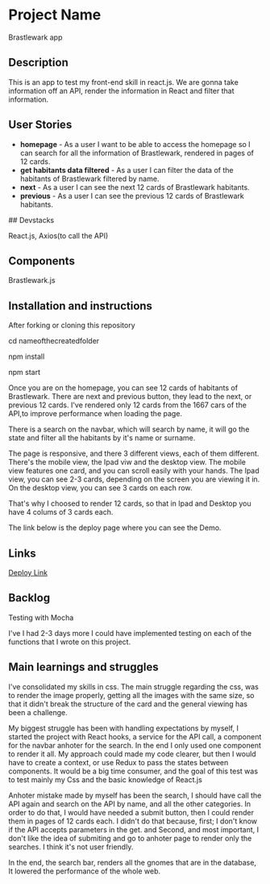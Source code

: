 # Project Name

Brastlewark app

## Description

This is an app to test my front-end skill in react.js. We are gonna take information off an API, render the information in React and filter that information.
 
## User Stories

- **homepage** - As a user I want to be able to access the homepage so I can search for all the information of Brastlewark, rendered in pages of 12 cards. 
- **get habitants data filtered** - As a user I can filter the data of the habitants of Brastlewark filtered by name.
- **next** - As a user I can see the next 12 cards of Brastlewark habitants.
- **previous** - As a user I can see the previous 12 cards of Brastlewark habitants.

## Devstacks

React.js, Axios(to call the API)

## Components

Brastlewark.js

## Installation and instructions

After forking or cloning this repository

cd nameofthecreatedfolder

npm install

npm start

Once you are on the homepage, you can see 12 cards of habitants of Brastlewark. There are next and previous button, they lead to the next, or previous 12 cards. I've rendered only 12 cards from the 1667 cars of the API,to improve performance when loading the page.

There is a search on the navbar, which will search by name, it will go the state and filter all the habitants by it's name or surname.

The page is responsive, and there 3 different views, each of them different. There's the mobile view, the Ipad viw and the desktop view. The mobile view features one card, and you can scroll easily with your hands. The Ipad view, you can see 2-3 cards, depending on the screen you are viewing it in. On the desktop view, you can see 3 cards on each row.

That's why I choosed to render 12 cards, so that in Ipad and Desktop you have 4 colums of 3 cards each.

The link below is the deploy page where you can see the Demo.

## Links

[Deploy Link](https://brastlewark1.herokuapp.com/)

## Backlog

Testing with Mocha

I've I had 2-3 days more I could have implemented testing on each of the functions that I wrote on this project.

## Main learnings and struggles

I've consolidated my skills in css. The main struggle regarding the css, was to render the image properly, getting all the images with the same size, so that it didn't break the structure of the card and the general viewing has been a challenge.

My biggest struggle has been with handling expectations by myself, I started the project with React hooks, a service for the API call, a component for the navbar anhoter for the search. 
In the end I only used one component to render it all. My approach could made my code clearer, but then I would have to create a context, or use Redux to pass the states between components.
It would be a big time consumer, and the goal of this test was to test mainly my Css and the basic knowledge of React.js

Anhoter mistake made by myself has been the search, I should have call the API again and search on the API by name, and all the other categories. In order to do that, I would have needed a submit button, then I could render them in pages of 12 cards each. 
I didn't do that because, first; I don't know if the API accepts parameters in the get. and Second, and most important, I don't like the idea of submiting and go to anhoter page to render only the searches.
I think it's not user friendly.

In the end, the search bar, renders all the gnomes that are in the database, It lowered the performance of the whole web. 